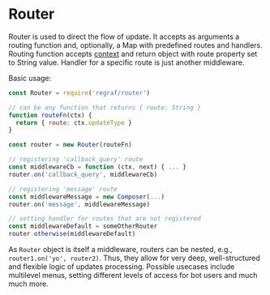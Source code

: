 # Router

Router is used to direct the flow of update. It accepts as arguments a routing function and, optionally, a Map with predefined routes and handlers. Routing function accepts [context](getting-started.md#context) and return object with route property set to String value. Handler for a specific route is just another middleware.

Basic usage:

```js
const Router = require('regraf/router')

// can be any function that returns { route: String }
function routeFn(ctx) {
  return { route: ctx.updateType }
}

const router = new Router(routeFn)

// registering 'callback_query' route
const middlewareCb = function (ctx, next) { ... }
router.on('callback_query', middlewareCb)

// registering 'message' route
const middlewareMessage = new Composer(...)
router.on('message', middlewareMessage)

// setting handler for routes that are not registered
const middlewareDefault = someOtherRouter
router.otherwise(middlewareDefault)
```

As `Router` object is itself a middleware, routers can be nested, e.g., `router1.on('yo', router2)`. Thus, they allow for very deep, well-structured and flexible logic of updates processing. Possible usecases include multilevel menus, setting different levels of access for bot users and much much more.
